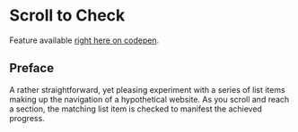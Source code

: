 # Scroll to Check

Feature available [right here on codepen](https://codepen.io/borntofrappe/full/zXYRWQ).

## Preface 

A rather straightforward, yet pleasing experiment with a series of list items making up the navigation of a hypothetical website. As you scroll and reach a section, the matching list item is checked to manifest the achieved progress.
